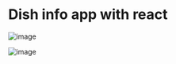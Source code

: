 # Dish info app with react


![image](https://github.com/user-attachments/assets/a1c74205-5f84-44cb-a5ff-541c090d66ac)

![image](https://github.com/user-attachments/assets/460215e1-db03-44ad-97db-ede4b4a12de7)


